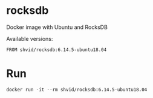 # rocksdb

Docker image with Ubuntu and RocksDB

Available versions:
```
FROM shvid/rocksdb:6.14.5-ubuntu18.04
```

# Run

```
docker run -it --rm shvid/rocksdb:6.14.5-ubuntu18.04 
```
